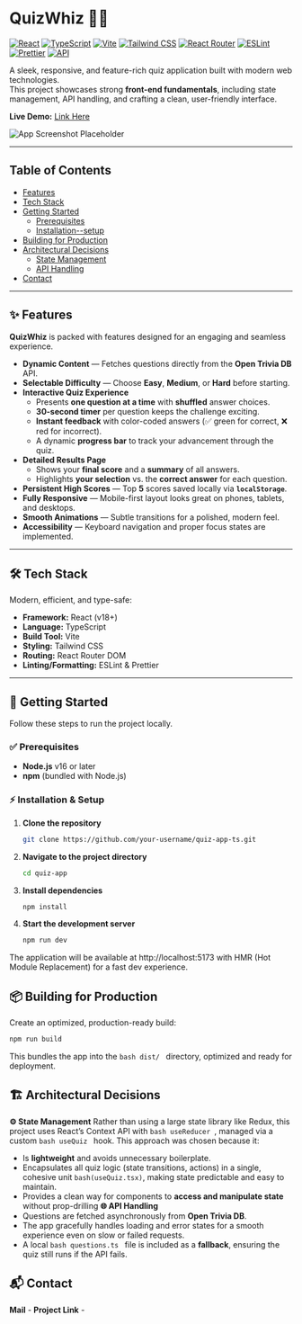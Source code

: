 # QuizWhiz 🧠✨

[![React](https://img.shields.io/badge/React-18%2B-61DAFB?logo=react)](https://react.dev/)
[![TypeScript](https://img.shields.io/badge/TypeScript-Strict-3178C6?logo=typescript)](https://www.typescriptlang.org/)
[![Vite](https://img.shields.io/badge/Build-Vite-646CFF?logo=vite)](https://vitejs.dev/)
[![Tailwind CSS](https://img.shields.io/badge/Styles-TailwindCSS-38B2AC?logo=tailwindcss)](https://tailwindcss.com/)
[![React Router](https://img.shields.io/badge/Routing-React%20Router-CA4245?logo=reactrouter)](https://reactrouter.com/)
[![ESLint](https://img.shields.io/badge/Lint-ESLint-4B32C3?logo=eslint)](https://eslint.org/)
[![Prettier](https://img.shields.io/badge/Format-Prettier-F7B93E?logo=prettier)](https://prettier.io/)
[![API](https://img.shields.io/badge/API-Open%20Trivia%20DB-0A0A0A)](https://opentdb.com/)

A sleek, responsive, and feature-rich quiz application built with modern web technologies.  
This project showcases strong **front-end fundamentals**, including state management, API handling, and crafting a clean, user-friendly interface.

**Live Demo:** [Link Here](#) <!-- TODO: Add your Netlify/Vercel live demo URL -->

<!-- TODO: Replace the placeholder below with a real screenshot of your application -->
![App Screenshot Placeholder](./screenshot.png)

---

## Table of Contents

- [Features](#-features)
- [Tech Stack](#-tech-stack)
- [Getting Started](#-getting-started)
  - [Prerequisites](#-prerequisites)
  - [Installation--setup](#-installation--setup)
- [Building for Production](#-building-for-production)
- [Architectural Decisions](#-architectural-decisions)
  - [State Management](#️-state-management)
  - [API Handling](#-api-handling)
- [Contact](#-contact)

---

## ✨ Features

**QuizWhiz** is packed with features designed for an engaging and seamless experience.

- **Dynamic Content** — Fetches questions directly from the **Open Trivia DB** API.
- **Selectable Difficulty** — Choose **Easy**, **Medium**, or **Hard** before starting.
- **Interactive Quiz Experience**
  - Presents **one question at a time** with **shuffled** answer choices.
  - **30-second timer** per question keeps the challenge exciting.
  - **Instant feedback** with color-coded answers (✅ green for correct, ❌ red for incorrect).
  - A dynamic **progress bar** to track your advancement through the quiz.
- **Detailed Results Page**
  - Shows your **final score** and a **summary** of all answers.
  - Highlights **your selection** vs. the **correct answer** for each question.
- **Persistent High Scores** — Top **5** scores saved locally via **`localStorage`**.
- **Fully Responsive** — Mobile-first layout looks great on phones, tablets, and desktops.
- **Smooth Animations** — Subtle transitions for a polished, modern feel.
- **Accessibility** — Keyboard navigation and proper focus states are implemented.

---

## 🛠 Tech Stack

Modern, efficient, and type-safe:

- **Framework:** React (v18+)
- **Language:** TypeScript
- **Build Tool:** Vite
- **Styling:** Tailwind CSS
- **Routing:** React Router DOM
- **Linting/Formatting:** ESLint & Prettier

---

## 🚀 Getting Started

Follow these steps to run the project locally.

### ✅ Prerequisites

- **Node.js** v16 or later  
- **npm** (bundled with Node.js)

### ⚡ Installation & Setup

1. **Clone the repository**
   ```bash
   git clone https://github.com/your-username/quiz-app-ts.git
2. **Navigate to the project directory**
   ```bash
   cd quiz-app
3. **Install dependencies**
   ```bash
   npm install
4. **Start the development server**
   ```bash
   npm run dev
   
The application will be available at http://localhost:5173 with HMR (Hot Module Replacement) for a fast dev experience.

## 📦 Building for Production
Create an optimized, production-ready build:
   ```bash
   npm run build
   ```
   This bundles the app into the ```bash dist/ ``` directory, optimized and ready for deployment.

## 🏗 Architectural Decisions
   **⚙️ State Management**
   Rather than using a large state library like Redux, this project uses React’s Context API with ```bash useReducer ```, managed via a custom ```bash useQuiz ``` hook. This approach was chosen because it:
   - Is **lightweight** and avoids unnecessary boilerplate.
   - Encapsulates all quiz logic (state transitions, actions) in a single, cohesive unit ```bash(useQuiz.tsx)```, making state predictable and easy to maintain.
   - Provides a clean way for components to **access and manipulate state** without prop-drilling
   **🌐 API Handling**
   - Questions are fetched asynchronously from **Open Trivia DB**.
   - The app gracefully handles loading and error states for a smooth experience even on slow or failed requests.
   - A local ```bash questions.ts ``` file is included as a **fallback**, ensuring the quiz still runs if the API fails.

## 📬 Contact
   **Mail** - 
   **Project Link** -
